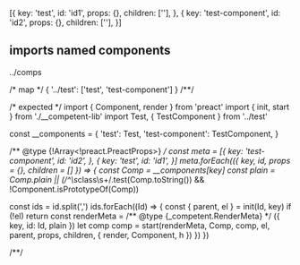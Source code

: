 [{
  key: 'test',
  id: 'id1',
  props: {},
  children: [''],
}, {
  key: 'test-component',
  id: 'id2',
  props: {},
  children: [''],
}]

## imports named components
../comps

/* map */
{ '../test': ['test', 'test-component'] }
/**/

/* expected */
import { Component, render } from 'preact'
import { init, start } from './__competent-lib'
import Test, { TestComponent } from '../test'

const __components = {
  'test': Test,
  'test-component': TestComponent,
}

/** @type {!Array<!preact.PreactProps>} */
const meta = [{
  key: 'test-component',
  id: 'id2',
},
{
  key: 'test',
  id: 'id1',
}]
meta.forEach(({ key, id, props = {}, children = [] }) => {
  const Comp = __components[key]
  const plain = Comp.plain || (/^\s*class\s+/.test(Comp.toString()) && !Component.isPrototypeOf(Comp))

  const ids = id.split(',')
  ids.forEach((Id) => {
    const { parent, el } = init(Id, key)
    if (!el) return
    const renderMeta = /** @type {_competent.RenderMeta} */ ({ key, id: Id, plain })
    let comp
    comp = start(renderMeta, Comp, comp, el, parent, props, children, { render, Component, h })
  })
})

/**/